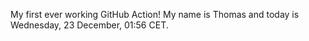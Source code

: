 My first ever working GitHub Action!
My name is Thomas and today is Wednesday, 23 December, 01:56 CET. 

